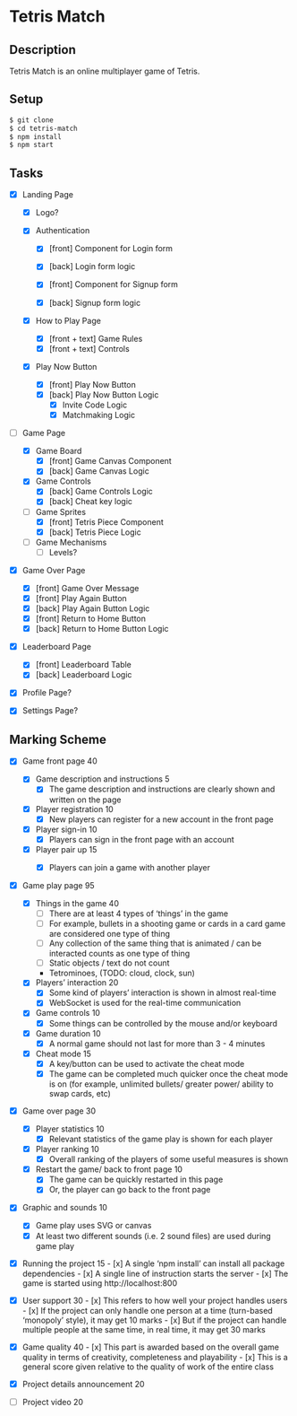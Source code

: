 # Tetris Match

## Description

Tetris Match is an online multiplayer game of Tetris.

## Setup

```bash
$ git clone
$ cd tetris-match
$ npm install
$ npm start
```

## Tasks

-   [x] Landing Page

    -   [x] Logo?

    -   [x] Authentication

        -   [x] [front] Component for Login form
        -   [x] [back] Login form logic

        -   [x] [front] Component for Signup form
        -   [x] [back] Signup form logic

    -   [x] How to Play Page

        -   [x] [front + text] Game Rules
        -   [x] [front + text] Controls

    -   [x] Play Now Button
        -   [x] [front] Play Now Button
        -   [x] [back] Play Now Button Logic
            -   [x] Invite Code Logic
            -   [x] Matchmaking Logic

-   [ ] Game Page

    -   [x] Game Board
        -   [x] [front] Game Canvas Component
        -   [x] [back] Game Canvas Logic
    -   [x] Game Controls
        -   [x] [back] Game Controls Logic
        -   [x] [back] Cheat key logic
    -   [ ] Game Sprites
        -   [x] [front] Tetris Piece Component
        -   [x] [back] Tetris Piece Logic
    -   [ ] Game Mechanisms
        -   [ ] Levels?

-   [x] Game Over Page
    -   [x] [front] Game Over Message
    -   [x] [front] Play Again Button
    -   [x] [back] Play Again Button Logic
    -   [x] [front] Return to Home Button
    -   [x] [back] Return to Home Button Logic
-   [x] Leaderboard Page

    -   [x] [front] Leaderboard Table
    -   [x] [back] Leaderboard Logic

-   [x] Profile Page?
-   [x] Settings Page?

## Marking Scheme
-   [x] Game front page 40

    -   [x] Game description and instructions 5
        - [x] The game description and instructions are clearly shown and written on the page
    -   [x] Player registration 10
        - [x] New players can register for a new account 
in the front page
    -   [x] Player sign-in 10
        - [x] Players can sign in the front page with an
account
    -   [x] Player pair up 15
        - [x] Players can join a game with another player


-   [x] Game play page 95

    -   [x] Things in the game 40
        -   [ ] There are at least 4 types of ‘things’ in the game
        -   [ ] For example, bullets in a shooting game or cards 
in a card game are considered one type of thing
        -   [ ] Any collection of the same thing that is animated / 
can be interacted counts as one type of thing
        -   [ ] Static objects / text do not count
        - Tetrominoes, (TODO: cloud, clock, sun)
    -   [x] Players’ interaction 20
        -   [x] Some kind of players’ interaction is shown 
in almost real-time
        -   [x] WebSocket is used for the real-time communication
    -   [x] Game controls 10
        -   [x] Some things can be controlled by the mouse 
and/or keyboard
    -   [x] Game duration 10
        -   [x] A normal game should not last for more than 
3 - 4 minutes
    -   [x] Cheat mode 15
        -   [x] A key/button can be used to activate the cheat mode
        -   [x] The game can be completed much quicker once the 
cheat mode is on (for example, unlimited bullets/ 
greater power/ ability to swap cards, etc)

 -  [x] Game over page 30

    -   [x] Player statistics 10
        -   [x] Relevant statistics of the game play is shown for each player

    -   [x] Player ranking 10
        -   [x] Overall ranking of the players of some useful 
measures is shown
    -   [x] Restart the game/ back to front page 10
        -   [x] The game can be quickly restarted in this page
        -   [x] Or, the player can go back to the front page

 -   [x] Graphic and sounds 10
    -   [x] Game play uses SVG or canvas
    -   [x] At least two different sounds (i.e. 2 sound files)
are used during game play
 -   [x] Running the project 15
        -   [x] A single ‘npm install’ can install all package 
dependencies
        -   [x] A single line of instruction starts the server
        -   [x] The game is started using http://localhost:800
 -   [x] User support 30
        -   [x] This refers to how well your project handles users
        -   [x] If the project can only handle one person at a time 
(turn-based ‘monopoly’ style), it may get 10 marks
        -   [x] But if the project can handle multiple people at the
same time, in real time, it may get 30 marks
 -   [x] Game quality 40
        -   [x] This part is awarded based on the overall 
game quality in terms of creativity, 
completeness and playability
        -   [x] This is a general score given relative 
to the quality of work of the entire class

 -   [x] Project details announcement 20
 -   [ ] Project video 20